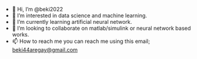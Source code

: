 - 👋 Hi, I’m @beki2022
- 👀 I’m interested in data science and machine learning. 
- 🌱 I’m currently learning artificial neural network.
- 💞️ I’m looking to collaborate on matlab/simulink or neural network based works. 
- 📫 How to reach me you can reach me using this email; beki44aregay@gmail.com

<!---
beki2022/beki2022 is a ✨ special ✨ repository because its `README.md` (this file) appears on your GitHub profile.
You can click the Preview link to take a look at your changes.
--->
